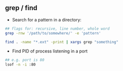 ## grep / find

* Search for a pattern in a directory:

```bash
## flags for: recursive, line number, whole word
grep -rnw '/path/to/somewhere/' -e 'pattern'
```

```bash
find . -name "*.ext" -print | xargs grep "something"
```

* Find PID of process listening in a port
```bash
## e.g. port is 80
lsof -n -i :80
```
